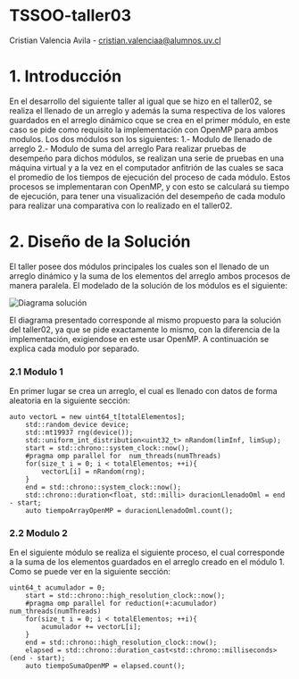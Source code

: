 # TSSOO-taller03

Cristian Valencia Avila - cristian.valenciaa@alumnos.uv.cl


# 1. Introducción 
En el desarrollo del siguiente taller al igual que se hizo en el taller02, se realiza el llenado de un arreglo y además la suma respectiva de los valores guardados en el arreglo dinámico cque se crea en el primer módulo, en este caso se pide como requisito la implementación con OpenMP para ambos modulos. Los dos módulos son los siguientes:
1.- Modulo de llenado de arreglo 
2.- Modulo de suma del arreglo
Para realizar pruebas de desempeño para dichos módulos, se realizan una serie de pruebas en una máquina virtual y a la vez en el computador anfitrión de las cuales se saca el promedio de los tiempos de ejecución del proceso de cada módulo. Estos procesos se implementaran con OpenMP, y con esto se calculará su tiempo de ejecución, para tener una visualización del desempeño de cada modulo para realizar una comparativa con lo realizado en el taller02.
 
# 2. Diseño de la Solución

El taller posee dos módulos principales los cuales son el llenado de un arreglo dinámico y la suma de los elementos del arreglo ambos procesos de manera paralela.
El modelado de la solución de los módulos es el siguiente:

![Diagrama solución](http://imgfz.com/i/pRj1LuH.png)

El diagrama  presentado corresponde al mismo propuesto para la solución del taller02, ya que se pide exactamente lo mismo, con la diferencia de la implementación, exigiendose en este usar OpenMP. A continuación se explica cada modulo por separado.

### 2.1 Modulo 1 

En primer lugar se crea un arreglo, el cual es llenado con datos de forma aleatoria en la siguiente sección:
```
auto vectorL = new uint64_t[totalElementos];
	std::random_device device;
	std::mt19937 rng(device());
	std::uniform_int_distribution<uint32_t> nRandom(limInf, limSup);
	start = std::chrono::system_clock::now();
	#pragma omp parallel for  num_threads(numThreads)
	for(size_t i = 0; i < totalElementos; ++i){	
		vectorL[i] = nRandom(rng);
	}
	end = std::chrono::system_clock::now();
	std::chrono::duration<float, std::milli> duracionLlenadoOml = end - start;
	auto tiempoArrayOpenMP = duracionLlenadoOml.count();
```


### 2.2 Modulo 2

En el siguiente módulo se realiza el siguiente proceso, el cual corresponde a la suma de los elementos guardados en el arreglo creado en el módulo 1. Como se puede ver en la siguiente sección: 

```
uint64_t acumulador = 0;
	start = std::chrono::high_resolution_clock::now();	
	#pragma omp parallel for reduction(+:acumulador) num_threads(numThreads)
	for(size_t i = 0; i < totalElementos; ++i){
		acumulador += vectorL[i];
	}
	end = std::chrono::high_resolution_clock::now();
	elapsed = std::chrono::duration_cast<std::chrono::milliseconds>(end - start);
	auto tiempoSumaOpenMP = elapsed.count();
```
